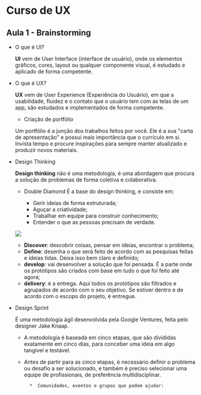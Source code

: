# Curso de UX

## Aula 1 - Brainstorming

 * O que é UI?

    **UI** vem de User Interface (interface de usuário), onde os elementos gráficos, cores, layout ou qualquer componente visual, é estudado e aplicado de forma competente.
    
* O que é UX?

    **UX** vem de User Experience (Experiência do Usuário), em que a usabilidade, fluidez e o contato que o usuário tem com as telas de um app, são estudados e implementados de forma competente. 

    * Criação de portfólio
    
    Um portfólio é a junção dos trabalhos feitos por você. Ele é a sua "carta de apresentação" e possui mais importância que o currículo em si. 
    Invista tempo e procure inspirações para sempre manter atualizado e produzir novos materiais.

* Design Thinking

    **Design thinking** não é uma metodologia, é uma abordagem que procura a solução de problemas de forma coletiva e colaborativa.
    
    * Double Diamond
        É a base do design thinking, e consiste em:
        
        * Gerir ideias de forma estruturada;
        * Aguçar a criatividade;
        * Trabalhar em equipe para construir conhecimento;
        * Entender o que as pessoas precisam de verdade.
    
    ![](https://i.imgur.com/BNQmUVp.png)

    * **Discover**: descobrir coisas, pensar em ideias, encontrar o problema;
    * **Define**: desenha o que será feito de acordo com as pesquisas feitas e ideias tidas. Deixa isso bem claro e definido;
    * **develop**: vai desenvolver a solução que foi pensada. É a parte onde os protótipos são criados com base em tudo o que foi feito até agora;
    * **delivery**: é a entrega. Aqui todos os protótipos são filtrados e agrupados de acordo com o seu objetivo. Se estiver dentro e de acordo com o escopo do projeto, é entregue.

* Design Sprint

    É uma metodologia ágil desenvolvida pela Google Ventures, feita pelo designer Jake Knaap.
    
    * A metodologia é baseada em cinco etapas, que são divididas exatamente em  cinco dias, para conceber uma ideia em algo tangível e testável.

    * Antes de partir para as cinco etapas, é necessário definir o problema ou desafio a ser solucionado, e também é preciso selecionar uma equipe de profissionais, de preferência multidisciplinar.

            
            *  Comunidades, eventos e grupos que podem ajudar:  
